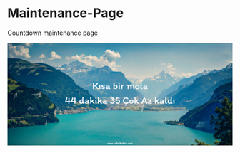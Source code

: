 # Maintenance-Page
Countdown maintenance page

![Screen](https://raw.githubusercontent.com/rafetcan/Maintenance-Page/main/Screen.PNG)
